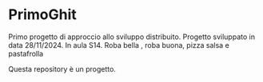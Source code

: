 # PrimoGhit
Primo progetto di approccio allo sviluppo distribuito.
Progetto sviluppato in data 28/11/2024.
In aula S14.
Roba bella , roba buona,  pizza salsa e pastafrolla

Questa repository è un progetto.
